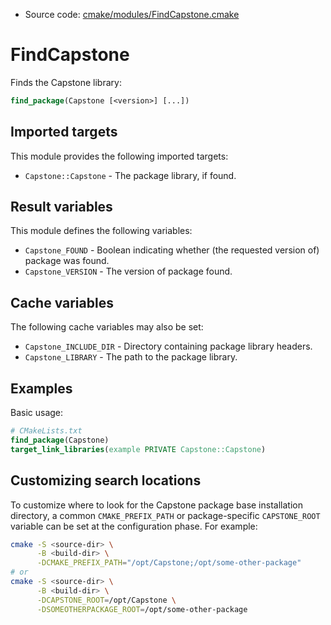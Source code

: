 <!-- This is auto-generated file. -->
* Source code: [cmake/modules/FindCapstone.cmake](https://github.com/petk/php-build-system/blob/master/cmake/cmake/modules/FindCapstone.cmake)

# FindCapstone

Finds the Capstone library:

```cmake
find_package(Capstone [<version>] [...])
```

## Imported targets

This module provides the following imported targets:

* `Capstone::Capstone` - The package library, if found.

## Result variables

This module defines the following variables:

* `Capstone_FOUND` - Boolean indicating whether (the requested version of)
  package was found.
* `Capstone_VERSION` - The version of package found.

## Cache variables

The following cache variables may also be set:

* `Capstone_INCLUDE_DIR` - Directory containing package library headers.
* `Capstone_LIBRARY` - The path to the package library.

## Examples

Basic usage:

```cmake
# CMakeLists.txt
find_package(Capstone)
target_link_libraries(example PRIVATE Capstone::Capstone)
```

## Customizing search locations

To customize where to look for the Capstone package base
installation directory, a common `CMAKE_PREFIX_PATH` or
package-specific `CAPSTONE_ROOT` variable can be set at
the configuration phase. For example:

```sh
cmake -S <source-dir> \
      -B <build-dir> \
      -DCMAKE_PREFIX_PATH="/opt/Capstone;/opt/some-other-package"
# or
cmake -S <source-dir> \
      -B <build-dir> \
      -DCAPSTONE_ROOT=/opt/Capstone \
      -DSOMEOTHERPACKAGE_ROOT=/opt/some-other-package
```
